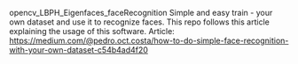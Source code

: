 opencv_LBPH_Eigenfaces_faceRecognition
Simple and easy train - your own dataset and use it to recognize faces.
This repo follows this article explaining the usage of this software.
Article: https://medium.com/@pedro.oct.costa/how-to-do-simple-face-recognition-with-your-own-dataset-c54b4ad4f20

